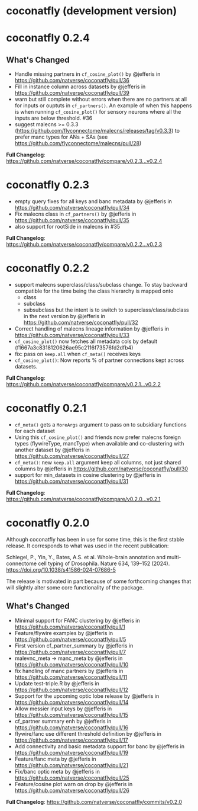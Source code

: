 # coconatfly (development version)

# coconatfly 0.2.4
## What's Changed
* Handle missing partners in `cf_cosine_plot()` by @jefferis in https://github.com/natverse/coconatfly/pull/36
* Fill in instance column across datasets by @jefferis in https://github.com/natverse/coconatfly/pull/39
* warn but still complete without errors when there are no partners at all for
  inputs or ouptuts in `cf_partners()`. An example of when this happens is when
  running `cf_cosine_plot()` for sensory neurons where all the inputs are below
  threshold. #36
* suggest malecns >= 0.3.3 (https://github.com/flyconnectome/malecns/releases/tag/v0.3.3) 
  to prefer manc types for ANs + SAs (see https://github.com/flyconnectome/malecns/pull/28)

**Full Changelog**: https://github.com/natverse/coconatfly/compare/v0.2.3...v0.2.4


# coconatfly 0.2.3

* empty query fixes for all keys and banc metadata by @jefferis in https://github.com/natverse/coconatfly/pull/34
* Fix malecns class in `cf_partners()` by @jefferis in https://github.com/natverse/coconatfly/pull/35
* also support for rootSide in malecns in #35

**Full Changelog**: https://github.com/natverse/coconatfly/compare/v0.2.2...v0.2.3


# coconatfly 0.2.2

* support malecns superclass/class/subclass change. To stay backward compatible 
  for the time being the class hierarchy is mapped onto
  - class
  - subclass
  - subsubclass
  but the intent is to switch to superclass/class/subclass in the next version
  by @jefferis in https://github.com/natverse/coconatfly/pull/32
* Correct handling of malecns lineage information by @jefferis in https://github.com/natverse/coconatfly/pull/33
* `cf_cosine_plot()` now fetches all metadata cols by default (f1667a3c8318120626ae95c2116f73576fd2dfb4)
* fix: pass on `keep.all` when `cf_meta()` receives keys
* `cf_cosine_plot()`: Now reports % of partner connections kept across datasets.

**Full Changelog**: https://github.com/natverse/coconatfly/compare/v0.2.1...v0.2.2


# coconatfly 0.2.1

* `cf_meta()` gets a `MoreArgs` argument to pass on to subsidiary functions for 
  each dataset
* Using this `cf_cosine_plot()` and friends now prefer malecns foreign types 
  (flywireType, mancType) when available and co-clustering with another dataset
  by @jefferis in https://github.com/natverse/coconatfly/pull/27
* `cf_meta()`: new `keep.all` argument keep all columns, not just shared columns
  by @jefferis in https://github.com/natverse/coconatfly/pull/30
* support for min_datasets in cosine clustering 
  by @jefferis in https://github.com/natverse/coconatfly/pull/31

**Full Changelog**: https://github.com/natverse/coconatfly/compare/v0.2.0...v0.2.1


# coconatfly 0.2.0

Although coconatfly has been in use for some time, this is the first stable 
release. It corresponds to what was used in the recent publication:

Schlegel, P., Yin, Y., Bates, A.S. et al. 
Whole-brain annotation and multi-connectome cell typing of Drosophila. 
Nature 634, 139–152 (2024). https://doi.org/10.1038/s41586-024-07686-5

The release is motivated in part because of some forthcoming changes that will
slightly alter some core functionality of the package.

## What's Changed
* Minimal support for FANC clustering by @jefferis in https://github.com/natverse/coconatfly/pull/1
* Feature/flywire examples by @jefferis in https://github.com/natverse/coconatfly/pull/5
* First version cf_partner_summary by @jefferis in https://github.com/natverse/coconatfly/pull/7
* malevnc_meta -> manc_meta by @jefferis in https://github.com/natverse/coconatfly/pull/10
* fix handling of manc partners by @jefferis in https://github.com/natverse/coconatfly/pull/11
* Update test-triple.R by @jefferis in https://github.com/natverse/coconatfly/pull/12
* Support for the upcoming optic lobe release by @jefferis in https://github.com/natverse/coconatfly/pull/14
* Allow messier input keys by @jefferis in https://github.com/natverse/coconatfly/pull/15
* cf_partner summary enh by @jefferis in https://github.com/natverse/coconatfly/pull/16
* flywire/fanc use different threshold definition by @jefferis in https://github.com/natverse/coconatfly/pull/17
* Add connectivity and basic metadata support for banc by @jefferis in https://github.com/natverse/coconatfly/pull/19
* Feature/fanc meta by @jefferis in https://github.com/natverse/coconatfly/pull/21
* Fix/banc optic meta by @jefferis in https://github.com/natverse/coconatfly/pull/25
* Feature/cosine plot warn on drop by @jefferis in https://github.com/natverse/coconatfly/pull/26


**Full Changelog**: https://github.com/natverse/coconatfly/commits/v0.2.0
